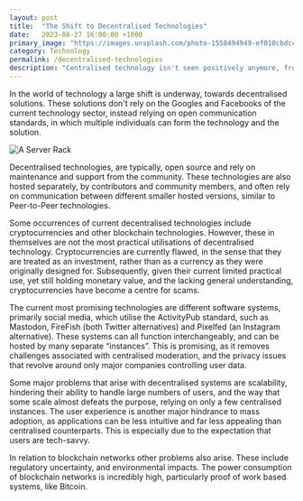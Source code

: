 ```yaml
---
layout: post
title:  "The Shift to Decentralised Technologies"
date:   2023-08-27 16:00:00 +1000
primary_image: "https://images.unsplash.com/photo-1558494949-ef010cbdcc31?ixlib=rb-4.0.3&ixid=M3wxMjA3fDB8MHxwaG90by1wYWdlfHx8fGVufDB8fHx8fA%3D%3D&auto=format&fit=crop&w=3734&q=80"
category: Technology
permalink: /decentralised-technologies
description: "Centralised technology isn't seen positively anymore, from stealing data to meddling in elections, but how good are the decentralised alternatives?"
---
```


In the world of technology a large shift is underway, towards decentralised solutions. These solutions don't rely on the Googles and Facebooks of the current technology sector, instead relying on open communication standards, in which multiple individuals can form the technology and the solution.

![A Server Rack](https://images.unsplash.com/photo-1558494949-ef010cbdcc31?ixlib=rb-4.0.3&ixid=M3wxMjA3fDB8MHxwaG90by1wYWdlfHx8fGVufDB8fHx8fA%3D%3D&auto=format&fit=crop&w=3734&q=80)

Decentralised technologies, are typically, open source and rely on maintenance and support from the community. These technologies are also hosted separately, by contributors and community members, and often rely on communication between different smaller hosted versions, similar to Peer-to-Peer technologies.

Some occurrences of current decentralised technologies include cryptocurrencies and other blockchain technologies. However, these in themselves are not the most practical utilisations of decentralised technology. Cryptocurrencies are currently flawed, in the sense that they are treated as an investment, rather than as a currency as they were originally designed for. Subsequently, given their current limited practical use, yet still holding monetary value, and the lacking general understanding, cryptocurrencies have become a centre for scams.

The current most promising technologies are different software systems, primarily social media, which utilise the ActivityPub standard, such as Mastodon, FireFish (both Twitter alternatives) and Pixelfed (an Instagram alternative). These systems can all function interchangeably, and can be hosted by many separate “instances”. This is promising, as it removes challenges associated with centralised moderation, and the privacy issues that revolve around only major companies controlling user data.

Some major problems that arise with decentralised systems are scalability, hindering their ability to handle large numbers of users, and the way that some scale almost defeats the purpose, relying on only a few centralised instances. The user experience is another major hindrance to mass adoption, as applications can be less intuitive and far less appealing than centralised counterparts. This is especially due to the expectation that users are tech-savvy. 

In relation to blockchain networks other problems also arise. These include regulatory uncertainty, and environmental impacts. The power consumption of blockchain networks is incredibly high, particularly proof of work based systems, like Bitcoin.